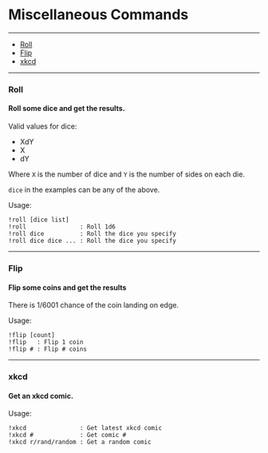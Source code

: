 # Miscellaneous Commands
---

* [Roll](#roll)
* [Flip](#flip)
* [xkcd](#xkcd)

---

### Roll
#### Roll some dice and get the results.

Valid values for dice:

* XdY
* X
* dY

Where `X` is the number of dice and `Y` is the number of sides on each die.

`dice` in the examples can be any of the above.

Usage:

    !roll [dice list]
    !roll               : Roll 1d6
    !roll dice          : Roll the dice you specify
    !roll dice dice ... : Roll the dice you specify

---

### Flip
#### Flip some coins and get the results

There is 1/6001 chance of the coin landing on edge.

Usage:

    !flip [count]
    !flip   : Flip 1 coin
    !flip # : Flip # coins

---

### xkcd
#### Get an xkcd comic.
Usage:

    !xkcd               : Get latest xkcd comic
    !xkcd #             : Get comic #
    !xkcd r/rand/random : Get a random comic
